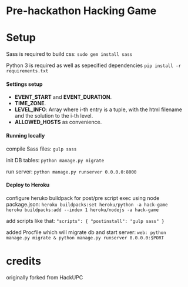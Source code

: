 # Pre-hackathon Hacking Game

# Setup
Sass is required to build css: `sudo gem install sass`

Python 3 is required as well as sepecified dependencies `pip install -r requirements.txt`

#### Settings setup

- **EVENT_START** and **EVENT_DURATION**.
- **TIME_ZONE**.
- **LEVEL_INFO**: Array where i-th entry is a tuple, with the html filename and the solution to the i-th level.
- **ALLOWED_HOSTS** as convenience.

#### Running locally
compile Sass files: `gulp sass`

init DB tables: `python manage.py migrate`

run server: `python manage.py runserver 0.0.0.0:8000`

#### Deploy to Heroku

configure heruko buildpack for post/pre script exec using node package.json:
`heroku buildpacks:set heroku/python -a hack-game`<br>
`heroku buildpacks:add --index 1 heroku/nodejs -a hack-game`<br>

add scripts like that:
`
"scripts": {
    "postinstall": "gulp sass"
  }
`

added Procfile which will migrate db and start server:
`web: python manage.py migrate & python manage.py runserver 0.0.0.0:$PORT
`


# credits
originally forked from HackUPC 
